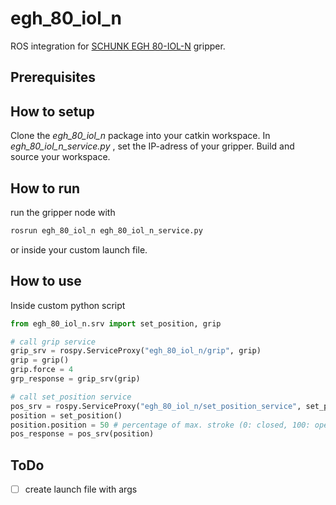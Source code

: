 # egh_80_iol_n
ROS integration for [SCHUNK EGH 80-IOL-N](https://schunk.com/de/de/greiftechnik/parallelgreifer/egh/egh-80-iol-n-urek-starter/p/000000000001478176) gripper.

## Prerequisites


## How to setup
Clone the _egh_80_iol_n_ package into your catkin workspace.
In _egh_80_iol_n_service.py_ , set the IP-adress of your gripper.
Build and source your workspace.

## How to run
run the gripper node with
```bash
rosrun egh_80_iol_n egh_80_iol_n_service.py
```
or inside your custom launch file.

## How to use
Inside custom python script
```python
from egh_80_iol_n.srv import set_position, grip

# call grip service
grip_srv = rospy.ServiceProxy("egh_80_iol_n/grip", grip)
grip = grip()
grip.force = 4
grp_response = grip_srv(grip)

# call set_position service
pos_srv = rospy.ServiceProxy("egh_80_iol_n/set_position_service", set_position)
position = set_position()
position.position = 50 # percentage of max. stroke (0: closed, 100: opened)
pos_response = pos_srv(position)
```


## ToDo
- [ ] create launch file with args